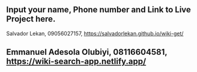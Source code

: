 ## Input your name, Phone number and Link to Live Project here.

Salvador Lekan, 09056027157, https://salvadorlekan.github.io/wiki-get/
## Emmanuel Adesola Olubiyi, 08116604581, https://wiki-search-app.netlify.app/
